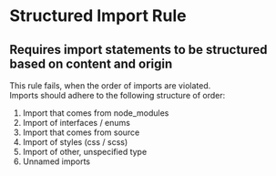 # Structured Import Rule

## Requires import statements to be structured based on content and origin

This rule fails, when the order of imports are violated.  
Imports should adhere to the following structure of order:

1. Import that comes from node_modules
2. Import of interfaces / enums
3. Import that comes from source
4. Import of styles (css / scss)
5. Import of other, unspecified type
6. Unnamed imports